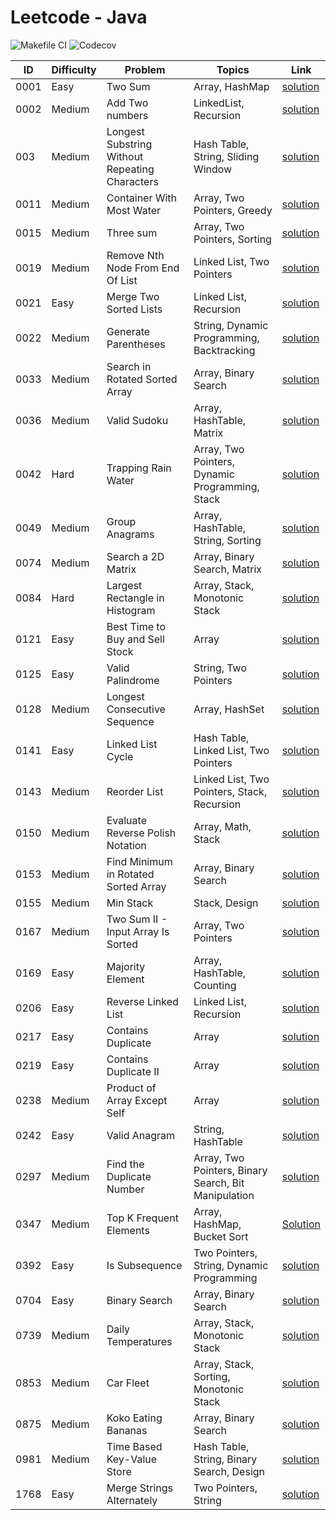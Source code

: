# Leetcode - Java

![Makefile CI](https://github.com/dksifoua/leetcode/actions/workflows/makefile-ci.yaml/badge.svg)
![Codecov](https://img.shields.io/codecov/c/github/dksifoua/leetcode)

| ID   | Difficulty | Problem                                        | Topics                                               | Link                                                                      |
|------|------------|------------------------------------------------|------------------------------------------------------|---------------------------------------------------------------------------|
| 0001 | Easy       | Two Sum                                        | Array, HashMap                                       | [solution](./docs/0001-Two-Sum.md)                                        |
| 0002 | Medium     | Add Two numbers                                | LinkedList, Recursion                                | [solution](./docs/0002-Add-Two-Numbers.md)                                |
| 003  | Medium     | Longest Substring Without Repeating Characters | Hash Table, String, Sliding Window                   | [solution](./docs/0003-Longest-Substring-Without-Repeating-Characters.md) |            
| 0011 | Medium     | Container With Most Water                      | Array, Two Pointers, Greedy                          | [solution](./docs/0011-Container-With-Most-Water.md)                      |
| 0015 | Medium     | Three sum                                      | Array, Two Pointers, Sorting                         | [solution](./docs/0015-Three-Sum.md)                                      |
| 0019 | Medium     | Remove Nth Node From End Of List               | Linked List, Two Pointers                            | [solution](./docs/0019-Remove-Nth-Node-From-End-Of-List.md)               |
| 0021 | Easy       | Merge Two Sorted Lists                         | Linked List, Recursion                               | [solution](./docs/0021-Merge-Two-Sorted-Lists.md)                         |
| 0022 | Medium     | Generate Parentheses                           | String, Dynamic Programming, Backtracking            | [solution](./docs/0022-Generate-Parentheses.md)                           |
| 0033 | Medium     | Search in Rotated Sorted Array                 | Array, Binary Search                                 | [solution](./docs/0033-Search-In-Rotated-Sorted-Array.md)                 |
| 0036 | Medium     | Valid Sudoku                                   | Array, HashTable, Matrix                             | [solution](./docs/0036-Valid-Sudoku.md)                                   |
| 0042 | Hard       | Trapping Rain Water                            | Array, Two Pointers, Dynamic Programming, Stack      | [solution](./docs/0042-Trapping-Rain-Water.md)                            |
| 0049 | Medium     | Group Anagrams                                 | Array, HashTable, String, Sorting                    | [solution](./docs/0049-Group-Anagrams.md )                                |
| 0074 | Medium     | Search a 2D Matrix                             | Array, Binary Search, Matrix                         | [solution](./docs/0074-Search-A-2D-Matrix.md)                             |
| 0084 | Hard       | Largest Rectangle in Histogram                 | Array, Stack, Monotonic Stack                        | [solution](./docs/0084-Largest-Rectangle-In-Histogram.md)                 |
| 0121 | Easy       | Best Time to Buy and Sell Stock                | Array                                                | [solution](./docs/0121-Best-Time-to-Buy-and-Sell-Stock.md)                |
| 0125 | Easy       | Valid Palindrome                               | String, Two Pointers                                 | [solution](./docs/0125-Valid-Palindrome.md)                               |       
| 0128 | Medium     | Longest Consecutive Sequence                   | Array, HashSet                                       | [solution](./docs/0128-Longest-Consecutive-Sequence.md)                   |
| 0141 | Easy       | Linked List Cycle                              | Hash Table, Linked List, Two Pointers                | [solution](./docs/0141-Linked-List-Cycle.md)                              |
| 0143 | Medium     | Reorder List                                   | Linked List, Two Pointers, Stack, Recursion          | [solution](./docs/0143-Reorder-List.md)                                   |               
| 0150 | Medium     | Evaluate Reverse Polish Notation               | Array, Math, Stack                                   | [solution](./docs/0150-Evaluate-Reverse-Polish-Notation.md)               |
| 0153 | Medium     | Find Minimum in Rotated Sorted Array           | Array, Binary Search                                 | [solution](./docs/0153-Find-Minimum-In-Rotated-Sorted-Array.md)           |
| 0155 | Medium     | Min Stack                                      | Stack, Design                                        | [solution](./docs/0155-Min-Stack.md)                                      |
| 0167 | Medium     | Two Sum II - Input Array Is Sorted             | Array, Two Pointers                                  | [solution](./docs/0167-Two-Sum-II-Array-Is-Sorted.md)                     |
| 0169 | Easy       | Majority Element                               | Array, HashTable, Counting                           | [solution](./docs/0169-Majority-Element.md)                               |
| 0206 | Easy       | Reverse Linked List                            | Linked List, Recursion                               | [solution](./docs/0206-Reverse-Linked-List.md)                            |
| 0217 | Easy       | Contains Duplicate                             | Array                                                | [solution](./docs/0217-Contains-Duplicate.md)                             |
| 0219 | Easy       | Contains Duplicate II                          | Array                                                | [solution](./docs/0219-Contains-Duplicate-II.md)                          |
| 0238 | Medium     | Product of Array Except Self                   | Array                                                | [solution](./docs/0238-Product-Of-Array-Except-Self.md)                   |
| 0242 | Easy       | Valid Anagram                                  | String, HashTable                                    | [solution](./docs/0242-Valid-Anagram.md)                                  |   
| 0297 | Medium     | Find the Duplicate Number                      | Array, Two Pointers, Binary Search, Bit Manipulation | [solution](./docs/0287-Find-The-Duplicate-Number.md)                      |
| 0347 | Medium     | Top K Frequent Elements                        | Array, HashMap, Bucket Sort                          | [Solution](./docs/0347-Top-K-Frequent-Elements.md)                        |
| 0392 | Easy       | Is Subsequence                                 | Two Pointers, String, Dynamic Programming            | [solution](./docs/0392-Is-Subsequence.md)                                 |
| 0704 | Easy       | Binary Search                                  | Array, Binary Search                                 | [solution](./docs/0704-Binary-Search.md)                                  |
| 0739 | Medium     | Daily Temperatures                             | Array, Stack, Monotonic Stack                        | [solution](./docs/0139-Daily-Temperatures.md)                             |
| 0853 | Medium     | Car Fleet                                      | Array, Stack, Sorting, Monotonic Stack               | [solution](./docs/0853-Car-Fleet.md)                                      |
| 0875 | Medium     | Koko Eating Bananas                            | Array, Binary Search                                 | [solution](./docs/0875-Koko-Eating-Bananas.md)                            |
| 0981 | Medium     | Time Based Key-Value Store                     | Hash Table, String, Binary Search, Design            | [solution](./docs/0981-Time-Based-Key-Value-Store.md)                     |
| 1768 | Easy       | Merge Strings Alternately                      | Two Pointers, String                                 | [solution](./docs/1768-Merge-Strings-Alternately.md)                      |